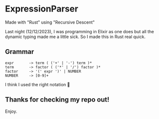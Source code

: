 # ExpressionParser
Made with "Rust" using "Recursive Descent"

Last night (12/12/2023), I was programming in Elixir as one does but all the dynamic typing made me a little sick.
So I made this in Rust real quick.



## Grammar
```
expr       -> term ( ('+' | '-') term )*
term       -> factor ( ('*' | '/') factor )*
factor     -> '(' expr ')' | NUMBER
NUMBER     -> [0-9]+
```

I think I used the right notation 🤔



## Thanks for checking my repo out!

Enjoy.
